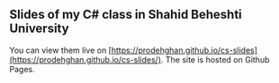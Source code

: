 ## Slides of my C# class in Shahid Beheshti University


You can view them live on [https://prodehghan.github.io/cs-slides](https://prodehghan.github.io/cs-slides/). The site is hosted on Github Pages.
